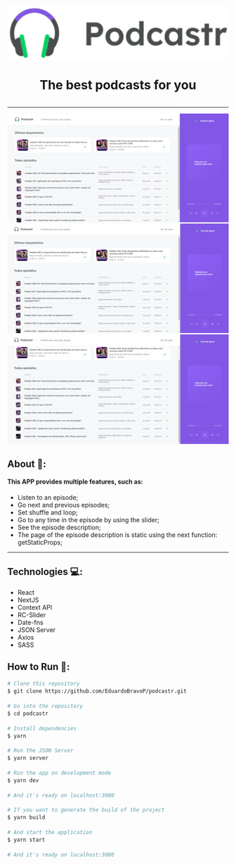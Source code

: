 <div style="display: flex; flex-direction: column;">
  <img src="./public/logo.svg" alt="podcastr">
  <h1 align="center">The best podcasts for you</h1>
  <hr />
</div>

<img src="./public/captura1.png" alt="podcastr">
<img src="./public/record1.gif" alt="podcastr">
<img src="./public/record2.gif" alt="podcastr">

## About 🔎:
#### This APP provides multiple features, such as:
- Listen to an episode;
- Go next and previous episodes;
- Set shuffle and loop;
- Go to any time in the episode by using the slider;
- See the episode description;
- The page of the episode description is static using the next function: getStaticProps;
<hr />

## Technologies 💻:
- React
- NextJS
- Context API
- RC-Slider
- Date-fns
- JSON Server
- Axios
- SASS

## How to Run 🚀:
```bash
# Clone this repository
$ git clone https://github.com/EduardoBravoP/podcastr.git

# Go into the repository
$ cd podcastr

# Install dependencies
$ yarn

# Run the JSON Server
$ yarn server

# Run the app on development mode
$ yarn dev

# And it's ready on localhost:3000

# If you want to generate the build of the project
$ yarn build

# And start the application
$ yarn start

# And it's ready on localhost:3000
```